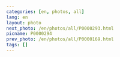 ```yaml
---
categories: [en, photos, all]
lang: en
layout: photo
next_photo: /en/photos/all/P0000293.html
picname: P0000294
prev_photo: /en/photos/all/P0000169.html
tags: []
---
```

